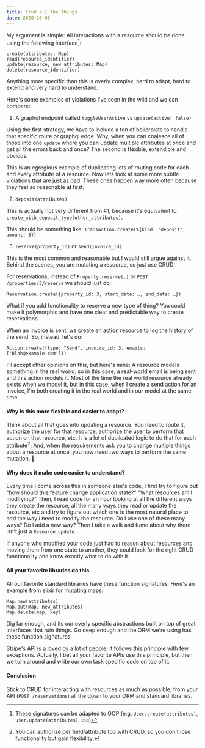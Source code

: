 ```yaml
---
title: Crud all the things
date: 2020-10-05
---
```


My argument is simple: All interactions with a resource should be done using the following interface[^1]:

```
create(attributes: Map)
read(resource_identifier)
update(resource, new_attributes: Map)
delete(resource_identifier)
```

Anything more specific than this is overly complex, hard to adapt, hard to extend and very hard to understand.

Here's some examples of violations I've seen in the wild and we can compare:

1. A graphql endpoint called `toggleUserActive` vs `update(active: false)`

Using the first strategy, we have to include a ton of boilerplate to handle that specific route or graphql edge. Why, when you can coalesce all of those into one `update` where you can update multiple attributes at once and get all the errors back and once? The second is flexible, extendible and obvious.

This is an egregious example of duplicating lots of routing code for each and every attribute of a resource. Now lets look at some more subtle violations that are just as bad. These ones happen way more often because they feel so reasonable at first:

2. `deposit(attributes)`

This is actually not very different from #1, because it's equivalent to `create_with_deposit_type(other_attributes)`.

This should be something like: `Transaction.create(%{kind: "deposit", amount: 3})`

3. `reserve(property_id)` or `send(invoice_id)`

This is the most common and reasonable but I would still argue against it. Behind the scenes, you are mutating a
resource, so just use CRUD!

For reservations, instead of `Property.reserve(…)` or `POST /properties/3/reserve` we should just do:

```
Reservation.create({property_id: 3, start_date: …, end_date: …})
```

What if you add functionality to reserve a new type of thing? You could make it polymorphic and have one clear and predictable
way to create reservations.

When an invoice is sent, we create an action resource to log the history of the send. So, instead, let's do:

```
Action.create({type: "Send", invoice_id: 3, emails: ['blah@example.com']})
```

I'll accept other opinions on this, but here's mine: A resource models something in the real world, so in this case,
a real-world email is being sent and this action models it. Most of the time the real world resource already exists when
we model it, but in this case, when I create a send action for an invoice, I'm both creating it in the real world and in
our model at the same time.

#### Why is this more flexible and easier to adapt?

Think about all that goes into updating a resource. You need to route it, authorize the user for
that resource, authorize the user to perform that action on that resource, etc. It is a lot of
duplicated logic to do that for each attribute[^2]. And, when the requirements ask you to change
multiple things about a resource at once, you now need two ways to perform the same mutation. 🤢

#### Why does it make code easier to understand?

Every time I come across this in someone else's code, I first try to figure out "how should this
feature change application state?" "What resources am I modifying?" Then, I read code for an hour
looking at all the different ways they create the resource, all the many ways they read or update the resource, etc and
try to figure out which one is the most natural place to add the way _I_ need to modify the resource. Do I use one
of these many ways? Do I add a new way? Then I take a walk and fume about why there isn't just a `Resource.update`.

If anyone who modified your code just had to reason about resources and moving them from one state to another, they could
look for the right CRUD functionality and know exactly what to do with it.

#### All your favorite libraries do this

All our favorite standard libraries have these function signatures. Here's an example from elixir for mutating maps:

```
Map.new(attributes)
Map.put(map, new_attributes)
Map.delete(map, key)
```

Dig far enough, and its our overly specific abstractions built on top of great interfaces that ruin things. Go deep enough
and the ORM we're using has these function signatures.

Stripe's API is a loved by a lot of people; it follows this principle with few exceptions. Actually, I bet all your
favorite APIs use this principle, but then we turn around and write our own task specific code on top of it.

#### Conclusion

Stick to CRUD for interacting with resources as much as possible, from your API (`POST /reservations`) all the
down to your ORM and standard libraries.

[^1]: These signatures can be adapted to OOP (e.g. `User.create(attributes)`, `user.update(attributes)`, etc)
[^2]: You can authorize per field/attribute too with CRUD, so you don't lose functionality but gain flexibility.
